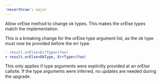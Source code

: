 ```yaml
---
'neverthrow': major
---
```


Allow orElse method to change ok types.
This makes the orElse types match the implementation.

This is a breaking change for the orElse type argument list,
as the ok type must now be provided before the err type.

```diff
- result.orElse<ErrType>(foo)
+ result.orElse<OkType, ErrType>(foo)
```

This only applies if type arguments were
explicitly provided at an orElse callsite.
If the type arguments were inferred,
no updates are needed during the upgrade.
